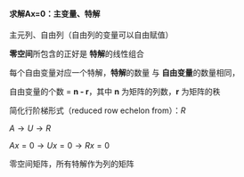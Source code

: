 #### 求解Ax=0：主变量、特解



主元列、自由列（自由列的变量可以自由赋值）

**零空间**所包含的正好是 **特解**的线性组合 

每个自由变量对应一个特解，**特解**的数量 与 **自由变量**的数量相同，

自由变量的个数 = **n - r**，其中 **n** 为矩阵的列数，**r** 为矩阵的秩



简化行阶梯形式（reduced row echelon from）：$R$

$A \rightarrow U \rightarrow R$

$Ax = 0 \rightarrow Ux = 0 \rightarrow Rx = 0$



零空间矩阵，所有特解作为列的矩阵 





